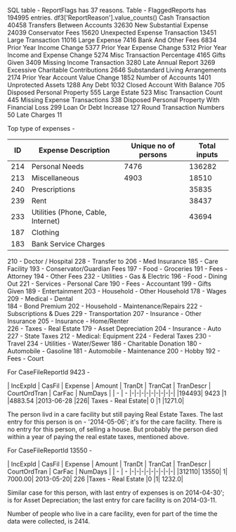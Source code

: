 SQL table - ReportFlags has 37 reasons.
Table - FlaggedReports has 194995 entries.
df3['ReportReason'].value_counts()
Cash Transaction                                  40458
Transfers Between Accounts                        32630
New Substantial Expense                           24039
Conservator Fees                                  15620
Unexpected Expense Transaction                    13451
Large Transaction                                 11016
Large Expense                                      7416
Bank And Other Fees                                6834
Prior Year Income Change                           5377
Prior Year Expense Change                          5312
Prior Year Income and Expense Change               5274
Misc Transaction Percentage                        4165
Gifts Given                                        3409
Missing Income Transaction                         3280
Late Annual Report                                 3269
Excessive Charitable Contributions                 2646
Substandard Living Arrangements                    2174
Prior Year Account Value Change                    1852
Number of Accounts                                 1401
Unprotected Assets                                 1288
Any Debt                                           1032
Closed Account With Balance                         705
Disposed Personal Property                          555
Large Estate                                        523
Misc Transaction Count                              445
Missing Expense Transactions                        338
Disposed Personal Property With Financial Loss      299
Loan Or Debt Increase                               127
Round Transaction Numbers                            50
Late Charges                                         11


Top type of expenses -

|ID | Expense Description | Unique no of persons | Total inputs |
|---| --------------------|----------------------| --- |  
| 214 | Personal Needs | 7476 | 136282 |
|213 | Miscellaneous | 4903 | 18510 |
| 240 | Prescriptions | | 35835
|239 | Rent | | 38437|
|233 | Utilities (Phone, Cable, Internet) | | 43694|
|187 | Clothing | | |
|183 | Bank Service Charges| | |
210 - Doctor / Hospital
228 - Transfer to
206 - Med Insurance
185 - Care Facility
193 - Conservator/Guardian Fees
197 - Food - Groceries
191 - Fees - Attorney
194 - Other Fees
232 - Utilities - Gas & Electric
196 - Food - Dining Out
221 - Services - Personal Care
190 - Fees - Accountant
199 - Gifts Given
189 - Entertainment
203 - Household - Other Household
178 - Wages
209 - Medical - Dental   
184 - Bond Premium
202 - Household - Maintenance/Repairs
222 - Subscriptions & Dues
229 - Transportation
207 - Insurance - Other Insurance
205 - Insurance - Home/Renter  
226 - Taxes - Real Estate
179 - Asset Depreciation
204 - Insurance - Auto
227 - State Taxes
212 - Medical: Equipment
224 - Federal Taxes
230 - Travel
234 - Utilities - Water/Sewer
186 - Charitable Donation
180 - Automobile - Gasoline
181 - Automobile - Maintenance
200 - Hobby
192 - Fees - Court


For CaseFileReportId 9423 -

| IncExpId |	CasFil	| Expense	| Amount |	TranDt	| TranCat	| TranDescr |	CourtOrdTran |	CarFac |	NumDays |
| - | -   |-|-|-|-|-|-|-|-|-|
|194493|	9423	|1	|4883.54	|2013-06-28	|226|	Taxes - Real Estate|	0	|1	|1271.0|

The person livd in a care facility but still paying Real Estate Taxes. The last entry for this person is on - '2014-05-06'; it's for the care facility. There is no entry for this person, of selling a house. But probably the person died within a year of paying the real estate taxes, mentioned above.


For CaseFileReportId 13550 -

| IncExpId |	CasFil	| Expense	| Amount |	TranDt	| TranCat	| TranDescr |	CourtOrdTran |	CarFac |	NumDays |
| - | -   |-|-|-|-|-|-|-|-|-|
|312110|	13550|	1|	7000.00|	2013-05-20|	226	|Taxes - Real Estate	|0	|1|	1232.0|

Similar case for this person, with last entry of expenses is on 2014-04-30'; is for Asset Depreciation; the last entry for care facility is on 2014-03-11.

Number of people who live in a care facility, even for part of the time the data were collected, is 2414. 
